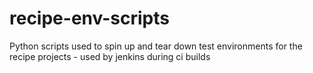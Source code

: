 # recipe-env-scripts
Python scripts used to spin up and tear down test environments for the recipe projects - used by jenkins during ci builds
